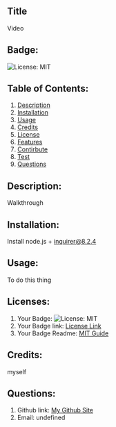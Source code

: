 
  ## Title
  Video
  ## Badge:
   ![License: MIT](https://img.shields.io/badge/License-MIT-blue.svg)

   ## Table of Contents:
  1. [Description](#description)
  2. [Installation](#installation)
  3. [Usage](#usage)
  4. [Credits](#credits)
  5. [License](#license)
  6. [Features](#features)
  7. [Contirbute](#contribute)
  8. [Test](#test)
  9. [Questions](#questions)
  ## Description:
  Walkthrough
  ## Installation:
  Install node.js + inquirer@8.2.4
  ## Usage:
  To do this thing
  ## Licenses:
1. Your Badge: ![License: MIT](https://img.shields.io/badge/License-MIT-blue.svg)
2. Your Badge link: <a href = "https://opensource.org/licenses/MIT">License Link</a>
3. Your Badge Readme: <a href = "https://gist.github.com/ckib16/8732561535ed766cd6b8">MIT Guide</a>

  ## Credits:
  myself

  ## Questions:
  1. Github link: <a href = "https://github.com/@fff">My Github Site</a>
  2. Email: undefined 
  

